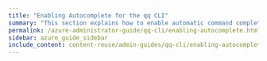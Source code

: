 ```yaml
---
title: "Enabling Autocomplete for the qq CLI"
summary: "This section explains how to enable automatic command completion for the qq CLI and for command aliases."
permalink: /azure-administrator-guide/qq-cli/enabling-autocomplete.html
sidebar: azure_guide_sidebar
include_content: content-reuse/admin-guides/qq-cli/enabling-autocomplete.md
---
```



